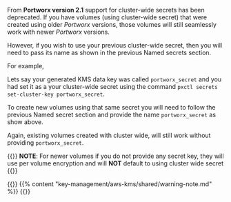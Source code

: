 From **Portworx version 2.1** support for cluster-wide secrets has been deprecated. If you have volumes (using cluster-wide secret) that were created using older _Portworx_ versions, those volumes will still seamlessly work with newer _Portworx_ versions. 

However, if you wish to use your previous cluster-wide secret, then you will need to pass its name as shown in the previous Named secrets section.

For example,

Lets say your generated KMS data key was called `portworx_secret` and you had set it as a your cluster-wide secret using the command `pxctl secrets set-cluster-key portworx_secret`.

To create new volumes using that same secret you will need to follow the previous Named secret section and provide the name `portworx_secret` as show above.

Again, existing volumes created with cluster wide, will still work without providing `portworx_secret`. 

{{<info>}}
**NOTE**: For newer volumes if you do not provide any secret key, they will use per volume encryption and will **NOT** default to using cluster wide secret
{{</info>}}


{{<info>}}
{{% content "key-management/aws-kms/shared/warning-note.md" %}}
{{</info>}}
